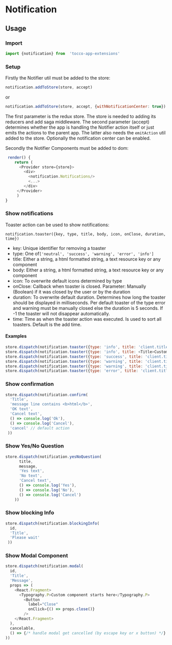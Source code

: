 # Notification


## Usage
### Import
```javascript
import {notification} from  'tocco-app-extensions'
```

### Setup
Firstly the Notifier util must be added to the store:
```javascript
notification.addToStore(store, accept)
```
or
```javascript
notification.addToStore(store, accept, {withNotificationCenter: true})
```

The first parameter is the redux store. The store is needed to adding its reducers and add saga middleware.
The second parameter (accept) determines whether the app is handling the Notifier action itself or just emits the
actions to the parent app. The latter also needs the `emitAction` util added to the store. Optionally the notification
center can be enabled.

Secondly the Notifier Components must be added to dom:

```javascript
 render() {
    return (
      <Provider store={store}>
        <div>
          <notification.Notifications/>
          <...>
        </div>
     </Provider>
     )
}
```

### Show notifications
Toaster action can be used to show notifications:

`notification.toaster({key, type, title, body, icon, onClose, duration, time})`

* key: Unique identifier for removing a toaster
* type: One of`['neutral', 'success', 'warning', 'error', 'info']`
* title: Either a string, a html formatted string, a text resource key or any component
* body: Either a string, a html formatted string, a text resource key or any component
* icon: To overwrite default icons determined by type
* onClose: Callback when toaster is closed. Parameter: Manually (Boolean) if it was closed by the user or by the duration
* duration: To overwrite default duration. Determines how long the toaster should be displayed in milliseconds. Per default toaster of the type error and warning must be manually closed else the duration is 5 seconds. If -1 the toaster will not disappear automatically.
* time: Time as when the toaster action was executed. Is used to sort all toasters. Default is the add time.

#### Examples
```javascript
store.dispatch(notification.toaster({type: 'info', title: 'client.title', body: 'client.message', icon: ['far', 'thumbs-up']}))
store.dispatch(notification.toaster({type: 'info', title: <Title>Custom</Title>, body: 'message line contains <b>html</b>'}))
store.dispatch(notification.toaster({type: 'success', title: 'client.title', body: 'client.message'}))
store.dispatch(notification.toaster({type: 'warning', title: 'client.title', body: longText}))
store.dispatch(notification.toaster({type: 'warning', title: 'client.title', duration: 5000}))
store.dispatch(notification.toaster({type: 'error', title: 'client.title'}))
```

### Show confirmation
```javascript
store.dispatch(notification.confirm(
  'Title',
  'message line contains <b>html</b>',
  'OK text',
  'Cancel text',
  () => console.log('Ok'),
  () => console.log('Cancel'),
  'cancel' // default action
 ))
```


### Show Yes/No Question
```javascript
store.dispatch(notification.yesNoQuestion(
      title,
      message,
      'Yes text',
      'No text',
      'Cancel text',
      () => console.log('Yes'),
      () => console.log('No'),
      () => console.log('Cancel')
    ))
```


### Show blocking Info
```javascript
store.dispatch(notification.blockingInfo(
  id,
  'Title',
  'Please wait'
 ))
```

### Show Modal Component
```javascript
store.dispatch(notification.modal(
  id,
  'Title',
  'Message',
  props => (
    <React.Fragment>
      <Typography.P>Custom component starts here</Typography.P>
        <Button
          label="Close"
          onClick={() => props.close()}
        />
    </React.Fragment>
  ),
  cancelable,
  () => {/* handle modal get cancelled (by escape key or x button) */}
))
```



